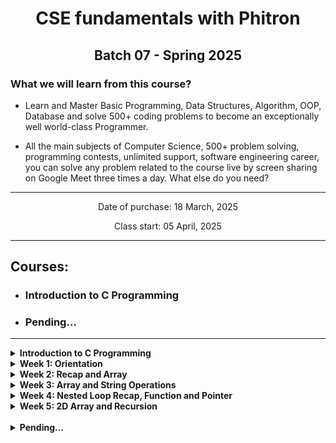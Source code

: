 <h1 align="center">CSE fundamentals with Phitron</h1>
<h2 align="center">Batch 07 - Spring 2025</h2>

### What we will learn from this course?
- Learn and Master Basic Programming, Data Structures, Algorithm, OOP, Database and solve 500+ coding problems to become an exceptionally well world-class Programmer.

- All the main subjects of Computer Science, 500+ problem solving, programming contests, unlimited support, software engineering career, you can solve any problem related to the course live by screen sharing on Google Meet three times a day. What else do you need?
<hr>



<p align="center">Date of purchase: 18 March, 2025</p>
<p align="center">Class start: 05 April, 2025</p>
<hr>



## Courses:
- ### Introduction to C Programming
- ### Pending...
<hr>



<details>
    <summary>
        <strong>Introduction to C Programming</strong>
    </summary>

- Week 1: Orientation
- Week 2: Recap and Array
- Week 3: Array and String Operations
- Week 4: Nested Loop Recap, Function and Pointer
- Week 5: 2D Array and Recursion
</details>

<details>
    <summary>
        <strong>Week 1: Orientation</strong>
    </summary>

- Module -1: Welcome Module
- Module 0: Orientation and Setup
- Module 1: Basic Syntax, Variables and Data Types
- Module 2: Operators, Conditional Statements
- Module 3: Loop
- Module 3.5: Practice Day
- Module 4: Assignment 01
</details>

<details>
    <summary>
        <strong>Week 2: Recap and Array</strong>
    </summary>

- Module 5: Problem solving with Conditional Statements
- Module 6: Problem solving with Loop
- Module 6.5: Practice Day 01
- Module 7: Array
- Module 7.5: Practice Day 02
- Module 8: Assignment 02
</details>

<details>
    <summary>
        <strong>Week 3: Array and String Operations</strong>
    </summary>

- Module 9: Array Operations
- Module 10: String
- Module 10.5: Practice Day 01
- Module 11: String Operations
- Module 11.5: Practice Day 02
- Module 12: Mid Term Exam
</details>

<details>
    <summary>
        <strong>Week 4: Nested Loop Recap, Function and Pointer</strong>
    </summary>

- Module 13: Nested Loop and pattern
- Module 14: Function
- Module 14.5: Practice Day 01
- Module 15: Pointer
- Module 15.5: Practice Day 02
- Module 16: Assignment 03
</details>

<details>
    <summary>
        <strong>Week 5: 2D Array and Recursion</strong>
    </summary>

- Module 17: Recursion
- Module 18: 2D Array
- Module 18.5: Practice Day 01
- Module 19: Problem solving with 2D Array and Recursion
- Module 19.5: Practice Day 02
- Module 20: Final Exam
</details>
<br>



<details>
    <summary>
        <strong>Pending...</strong>
    </summary>

- Module 21: Pending
</details>